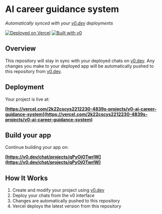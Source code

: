 # AI career guidance system

*Automatically synced with your [v0.dev](https://v0.dev) deployments*

[![Deployed on Vercel](https://img.shields.io/badge/Deployed%20on-Vercel-black?style=for-the-badge&logo=vercel)](https://vercel.com/2k22cscys2212230-4839s-projects/v0-ai-career-guidance-system)
[![Built with v0](https://img.shields.io/badge/Built%20with-v0.dev-black?style=for-the-badge)](https://v0.dev/chat/projects/qPyOjOTwrlW)

## Overview

This repository will stay in sync with your deployed chats on [v0.dev](https://v0.dev).
Any changes you make to your deployed app will be automatically pushed to this repository from [v0.dev](https://v0.dev).

## Deployment

Your project is live at:

**[https://vercel.com/2k22cscys2212230-4839s-projects/v0-ai-career-guidance-system](https://vercel.com/2k22cscys2212230-4839s-projects/v0-ai-career-guidance-system)**

## Build your app

Continue building your app on:

**[https://v0.dev/chat/projects/qPyOjOTwrlW](https://v0.dev/chat/projects/qPyOjOTwrlW)**

## How It Works

1. Create and modify your project using [v0.dev](https://v0.dev)
2. Deploy your chats from the v0 interface
3. Changes are automatically pushed to this repository
4. Vercel deploys the latest version from this repository